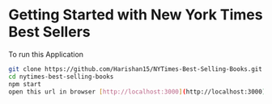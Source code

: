 # Getting Started with New York Times Best Sellers

To run this Application

  ```sh
  git clone https://github.com/Harishan15/NYTimes-Best-Selling-Books.git
  cd nytimes-best-selling-books
  npm start
  open this url in browser [http://localhost:3000](http://localhost:3000)
  ```
